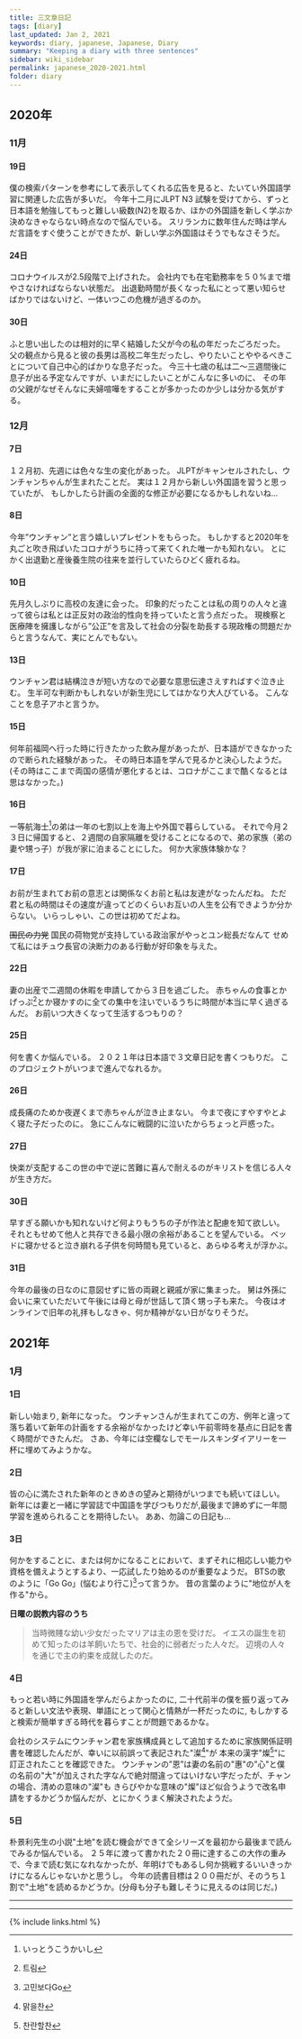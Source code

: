 ```yaml
---
title: 三文章日記
tags: [diary]
last_updated: Jan 2, 2021
keywords: diary, japanese, Japanese, Diary
summary: "Keeping a diary with three sentences"
sidebar: wiki_sidebar
permalink: japanese_2020-2021.html
folder: diary
---
```


## 2020年

### 11月

#### 19日

僕の検索パターンを参考にして表示してくれる広告を見ると、たいてい外国語学習に関連した広告が多いだ。
今年十二月にJLPT N3 試験を受けてから、ずっと日本語を勉強してもっと難しい級数(N2)を取るか、ほかの外国語を新しく学ぶか決めなきゃならない時点なので悩んでいる。
スリランカに数年住んだ時は学んだ言語をすぐ使うことができたが、新しい学ぶ外国語はそうでもなさそうだ。

#### 24日

コロナウイルスが2.5段階で上げされた。
会社内でも在宅勤務率を５０%まで増やさなければならない状態だ。
出退勤時間が長くなった私にとって悪い知らせばかりではないけど、一体いつこの危機が過ぎるのか。

#### 30日

ふと思い出したのは相対的に早く結婚した父が今の私の年だったごろだった。
父の観点から見ると彼の長男は高校二年生だったし、やりたいことややるべきことについて自己中心的ばかりな息子だった。
今三十七歳の私は二〜三週間後に息子が出る予定なんですが、いまだにしたいことがこんなに多いのに、
その年の父親がなぜそんなに夫婦喧嘩をすることが多かったのか少しは分かる気がする。

### 12月

#### 7日

１２月初、先週には色々な生の変化があった。
JLPTがキャンセルされたし、ウンチャンちゃんが生まれたことだ。
実は１２月から新しい外国語を習うと思っていたが、
もしかしたら計画の全面的な修正が必要になるかもしれないね...

#### 8日

今年”ウンチャン”と言う嬉しいプレゼントをもらった。
もしかすると2020年を丸ごと吹き飛ばいたコロナがうちに持って来てくれた唯一かも知れない。
とにかく出退勤と産後養生院の往来を並行していたらひどく疲れるね。

#### 10日

先月久しぶりに高校の友達に会った。
印象的だったことは私の周りの人々と違って彼らは私とは正反対の政治的性向を持っていたと言う点だった。
現検察と医療陣を擁護しながら”公正”を言及して社会の分裂を助長する現政権の問題だからと言うなんて、実にとんでもない。

#### 13日

ウンチャン君は結構泣きが短い方なので必要な意思伝達さえすればすぐ泣き止む。
生半可な判断かもしれないが新生児にしてはかなり大人びている。
こんなことを息子アホと言うか。

#### 15日

何年前福岡へ行った時に行きたかった飲み屋があったが、日本語ができなかったので断られた経験があった。
その時日本語を学んで見るかと決心したようだ。
(その時はここまで両国の感情が悪化するとは、コロナがここまで酷くなるとは思はなかった。)

#### 16日

一等航海士[^1]の弟は一年の七割以上を海上や外国で暮らしている。
それで今月２３日に帰国すると、２週間の自家隔離を受けることになるので、弟の家族（弟の妻や甥っ子）が我が家に泊まることにした。
何か大家族体験かな？

#### 17日

お前が生まれてお前の意志とは関係なくお前と私は友達がなったんだね。
ただ君と私の時間はその速度が違ってどのくらいお互いの人生を公有できようか分からない。
いらっしゃい、この世は初めてだよね。

~~国民の力党~~ 国民の荷物党が支持している政治家がやっとユン総長だなんて
せめて私にはチュウ長官の決断力のある行動が好印象を与えた。

#### 22日

妻の出産で二週間の休暇を申請してから３日を過ごした。
赤ちゃんの食事とかげっぷ[^2]とか寝かすのに全ての集中を注いでいるうちに時間が本当に早く過ぎるんだ。
お前いつ大きくなって生活するつもりの？

#### 25日

何を書くか悩んでいる。
２０２１年は日本語で３文章日記を書くつもりだ。
このプロジェクトがいつまで進んでなれるか。

#### 26日

成長痛のためか夜遅くまで赤ちゃんが泣き止まない。
今まで夜にすやすやとよく寝た子だったのに。
急にこんなに戦闘的に泣いたからちょっと戸惑った。

#### 27日

快楽が支配するこの世の中で逆に苦難に喜んで耐えるのがキリストを信じる人々が生き方だ。

#### 30日

早すぎる願いかも知れないけど何よりもうちの子が作法と配慮を知て欲しい。
それともせめて他人と共存できる最小限の余裕があることを望んでいる。
ベッドに寝かせると泣き崩れる子供を何時間も見ていると、あらゆる考えが浮かぶ。

#### 31日

今年の最後の日なのに意図せずに皆の両親と親戚が家に集まった。
舅は外孫に会いに来ていただいて午後には母と母が世話して頂く甥っ子も来た。
今夜はオンラインで旧年の礼拝もしなきゃ、何か精神がない日がなりそうだ。

## 2021年

### 1月

#### 1日

新しい始まり, 新年になった。
ウンチャンさんが生まれてこの方、例年と違って落ち着いて新年の計画をする余裕がなかったけど幸い午前零時を基点に日記を書く時間ができたんだ。
さあ、今年には空欄なしでモールスキンダイアリーを一杯に埋めてみようかな。

#### 2日

皆の心に満たされた新年のときめきの望みと期待がいつまでも続いてほしい。
新年には妻と一緒に学習誌で中国語を学びつもりだが,最後まで諦めずに一年間学習を進められることを期待したい。
ああ、勿論この日記も...

#### 3日

何かをすることに、または何かになることにおいて、まずそれに相応しい能力や資格を備えようとするより、一応試したり始めるのが重要なようだ。
BTSの歌のように「Go Go」(悩むより行こ)[^3]って言うか。
昔の言葉のように"地位が人を作る"から。

**日曜の説教内容のうち**

> 当時微賤な幼い少女だったマリアは主の恩を受けだ。
> イエスの誕生を初めて知ったのは羊飼いたちで、社会的に弱者だった人々だ。
> 辺境の人々を通じで主の約束を成就したのだ。

#### 4日

もっと若い時に外国語を学んだらよかったのに, 
二十代前半の僕を振り返ってみると新しい文法や表現、単語にとって関心と情熱が一杯だったのに,
もしかすると検索が簡単すぎる時代を暮らすことが問題であるかな。

会社のシステムにウンチャン君を家族構成員として追加するために家族関係証明書を確認したんだが、幸いに以前誤って表記された"澯[^4]"が 本来の漢字"燦[^5]"に訂正されたことを確認できた。
ウンチャンの”恩”は妻の名前の"惠"の"心"と僕の名前の"大"が加えされた字なんで絶対間違ってはいけない字だったが、チャンの場合、清めの意味の"澯"も きらびやかな意味の"燦"ほど似合うようで改名申請をするかどうか悩んだが、とにかくうまく解決されたようだ。

#### 5日

朴景利先生の小説"土地"を読む機会ができて全シリーズを最初から最後まで読んでみるか悩んでいる。
２５年に渡って書かれた２０冊に達するこの大作の重みで、今まで読む気になれなかったが、年明けでもあるし何か挑戦するいいきっかけになるんじゃないかと思うし。
今年の読書目標は２００冊だが、そのうち１割で"土地"を読めるかどうか。(分母も分子も難しそうに見えるのは同じだ。)
___

[^1]: いっとうこうかいし
[^2]: 트림
[^3]: 고민보다Go
[^4]: 맑을찬
[^5]: 찬란할찬

___

{% include links.html %}